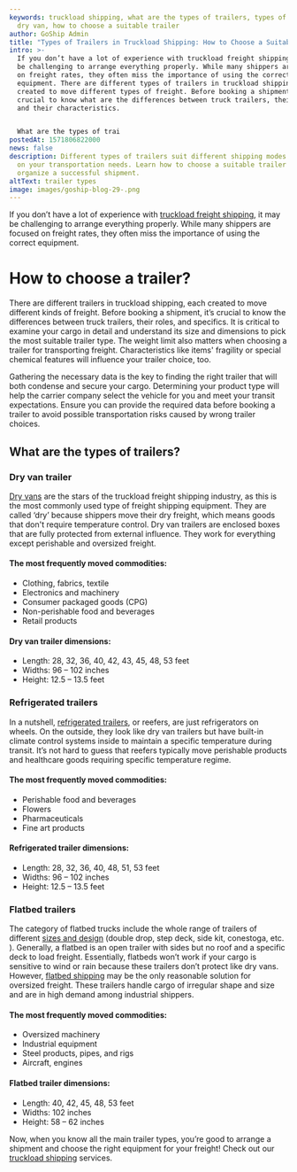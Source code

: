 ```yaml
---
keywords: truckload shipping, what are the types of trailers, types of trailers,
  dry van, how to choose a suitable trailer
author: GoShip Admin
title: "Types of Trailers in Truckload Shipping: How to Choose a Suitable Trailer"
intro: >-
  If you don’t have a lot of experience with truckload freight shipping, it may
  be challenging to arrange everything properly. While many shippers are focused
  on freight rates, they often miss the importance of using the correct
  equipment. There are different types of trailers in truckload shipping, each
  created to move different types of freight. Before booking a shipment, it’s
  crucial to know what are the differences between truck trailers, their role,
  and their characteristics. 


  What are the types of trai
postedAt: 1571806822000
news: false
description: Different types of trailers suit different shipping modes depending
  on your transportation needs. Learn how to choose a suitable trailer to
  organize a successful shipment.
altText: trailer types
image: images/goship-blog-29-.png
---
```

If you don’t have a lot of experience with [truckload freight shipping](https://www.goship.com/blog/what-is-truckload-shipping-and-how-does-it-work/), it may be challenging to arrange everything properly. While many shippers are focused on freight rates, they often miss the importance of using the correct equipment. 



# How to choose a trailer?

There are different trailers in truckload shipping, each created to move different kinds of freight. Before booking a shipment, it’s crucial to know the differences between truck trailers, their roles, and specifics. It is critical to examine your cargo in detail and understand its size and dimensions to pick the most suitable trailer type. The weight limit also matters when choosing a trailer for transporting freight. Characteristics like items' fragility or special chemical features will influence your trailer choice, too. 



Gathering the necessary data is the key to finding the right trailer that will both condense and secure your cargo. Determining your product type will help the carrier company select the vehicle for you and meet your transit expectations. Ensure you can provide the required data before booking a trailer to avoid possible transportation risks caused by wrong trailer choices.



## What are the types of trailers?







### Dry van trailer

[Dry vans](https://www.plslogistics.com/blog/dry-van-shipping-8-facts/) are the stars of the truckload freight shipping industry, as this is the most commonly used type of freight shipping equipment. They are called ‘dry’ because shippers move their dry freight, which means goods that don't require temperature control. Dry van trailers are enclosed boxes that are fully protected from external influence. They work for everything except perishable and oversized freight.

#### The most frequently moved commodities:

* Clothing, fabrics, textile
* Electronics and machinery
* Consumer packaged goods (CPG)
* Non-perishable food and beverages
* Retail products

#### Dry van trailer dimensions:

* Length: 28, 32, 36, 40, 42, 43, 45, 48, 53 feet
* Widths: 96 – 102 inches
* Height: 12.5 – 13.5 feet

### Refrigerated trailers

In a nutshell, [refrigerated trailers](https://www.plslogistics.com/blog/refrigerated-shipping-trailers-7-facts/), or reefers, are just refrigerators on wheels. On the outside, they look like dry van trailers but have built-in climate control systems inside to maintain a specific temperature during transit. It’s not hard to guess that reefers typically move perishable products and healthcare goods requiring specific temperature regime.

#### The most frequently moved commodities:

* Perishable food and beverages
* Flowers
* Pharmaceuticals
* Fine art products

#### Refrigerated trailer dimensions:

* Length: 28, 32, 36, 40, 48, 51, 53 feet
* Widths: 96 – 102 inches
* Height: 12.5 – 13.5 feet

### Flatbed trailers

The category of flatbed trucks include the whole range of trailers of different [sizes and design](https://www.saferack.com/glossary/flatbed-trailer-types/) (double drop, step deck, side kit, conestoga, etc. ). Generally, a flatbed is an open trailer with sides but no roof and a specific deck to load freight. Essentially, flatbeds won’t work if your cargo is sensitive to wind or rain because these trailers don’t protect like dry vans. However, [flatbed shipping](https://www.goship.com/blog/what-is-flatbed-shipping/) may be the only reasonable solution for oversized freight. These trailers handle cargo of irregular shape and size and are in high demand among industrial shippers.

#### The most frequently moved commodities:

* Oversized machinery
* Industrial equipment
* Steel products, pipes, and rigs
* Aircraft, engines

#### Flatbed trailer dimensions:

* Length: 40, 42, 45, 48, 53 feet
* Widths: 102 inches
* Height: 58 – 62 inches



Now, when you know all the main trailer types, you’re good to arrange a shipment and choose the right equipment for your freight! Check out our [truckload shipping](https://www.goship.com/shipping-services/truckload-freight-shipping/) services.